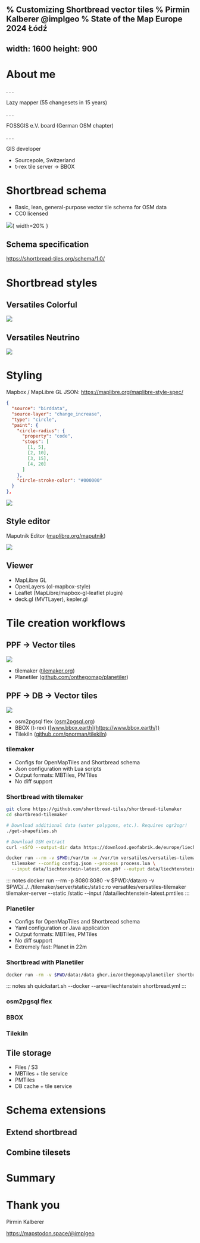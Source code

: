 % Customizing Shortbread vector tiles
% Pirmin Kalberer @implgeo
% State of the Map Europe 2024 Łódź
---
width: 1600
height: 900
---

# About me

. . .

Lazy mapper (55 changesets in 15 years)

. . .

FOSSGIS e.V. board (German OSM chapter)

. . .

GIS developer

* Sourcepole, Switzerland
* t-rex tile server -> BBOX

# Shortbread schema

* Basic, lean, general-purpose vector tile schema for OSM data
* CC0 licensed

![](images/shortbread_logo.png){ width=20% }

## Schema specification

<https://shortbread-tiles.org/schema/1.0/>

# Shortbread styles

## Versatiles Colorful

![](images/versatiles-colorful-z13.webp)

## Versatiles Neutrino

![](images/versatiles-neutrino-z13.webp)

# Styling

Mapbox / MapLibre GL JSON: <https://maplibre.org/maplibre-style-spec/>

```json
{
  "source": "birddata",
  "source-layer": "change_increase",
  "type": "circle",
  "paint": {
    "circle-radius": {
      "property": "code",
      "stops": [
        [1, 5],
        [2, 10],
        [3, 15],
        [4, 20]
      ]
    },
    "circle-stroke-color": "#000000"
  }
},
```
![](images/gl-json-birddata.png)

## Style editor

Maputnik Editor ([maplibre.org/maputnik](https://maplibre.org/maputnik/))

![](images/maputnik-screenshot.jpg)

## Viewer

* MapLibre GL
* OpenLayers (ol-mapbox-style)
* Leaflet (MapLibre/mapbox-gl-leaflet plugin)
* deck.gl (MVTLayer), kepler.gl

# Tile creation workflows

## PPF → Vector tiles

![](images/pbf-mvt.png)

* tilemaker ([tilemaker.org](https://tilemaker.org/))
* Planetiler ([github.com/onthegomap/planetiler](https://github.com/onthegomap/planetiler))

## PPF → DB → Vector tiles

![](images/pbf-db-mvt.png)

* osm2pgsql flex ([osm2pgsql.org](https://osm2pgsql.org/))
* BBOX (t-rex) ([www.bbox.earth](https://www.bbox.earth/))
* Tilekiln ([github.com/pnorman/tilekiln](https://github.com/pnorman/tilekiln))

### tilemaker

* Configs for OpenMapTiles and Shortbread schema
* Json configuration with Lua scripts
* Output formats: MBTiles, PMTiles
* No diff support

### Shortbread with tilemaker

```bash
git clone https://github.com/shortbread-tiles/shortbread-tilemaker
cd shortbread-tilemaker

# Download additional data (water polygons, etc.). Requires ogr2ogr!
./get-shapefiles.sh

# Download OSM extract
curl -sSfO --output-dir data https://download.geofabrik.de/europe/liechtenstein-latest.osm.pbf

docker run --rm -v $PWD:/var/tm -w /var/tm versatiles/versatiles-tilemaker \
  tilemaker --config config.json --process process.lua \
  --input data/liechtenstein-latest.osm.pbf --output data/liechtenstein-latest.pmtiles
```

::: notes
docker run --rm -p 8080:8080 -v $PWD:/data:ro -v $PWD/../../tilemaker/server/static:/static:ro versatiles/versatiles-tilemaker tilemaker-server --static /static --input /data/liechtenstein-latest.pmtiles
:::

### Planetiler

* Configs for OpenMapTiles and Shortbread schema
* Yaml configuration or Java application
* Output formats: MBTiles, PMTiles
* No diff support
* Extremely fast: Planet in 22m

### Shortbread with Planetiler

```bash
docker run -rm -v $PWD/data:/data ghcr.io/onthegomap/planetiler shortbread.yml --download --area=liechtenstein
```

::: notes
sh quickstart.sh --docker --area=liechtenstein shortbread.yml
:::

### osm2pgsql flex

### BBOX

### Tilekiln

## Tile storage

* Files / S3
* MBTiles + tile service
* PMTiles
* DB cache + tile service

# Schema extensions

## Extend shortbread

## Combine tilesets

# Summary

# Thank you

Pirmin Kalberer

<https://mapstodon.space/@implgeo>
